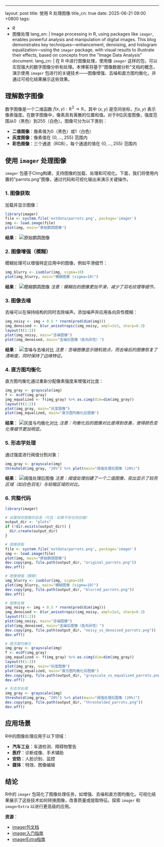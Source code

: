 ---
layout: post
title: 使用 R 处理图像
title_cn: true
date: 2025-06-21 09:00 +0800
tags:
  - R
  - 图像处理
lang_en: |
  Image processing in R, using packages like `imager`, enables powerful
  analysis and manipulation of digital images. This blog demonstrates key
  techniques—enhancement, denoising, and histogram equalization—using the
  `imager` package, with visual results to illustrate their effects, based
  on concepts from the "Image Data Analysis" document.
lang_cn: |
  在 R 中进行图像处理，使用像 `imager` 这样的包，可以实现强大的数字图像分析和处理。本博客将基于"图像数据分析"文档的概念，演示使用 `imager` 包进行的关键技术——图像增强、去噪和直方图均衡化，并通过可视化结果展示这些效果。

## 理解数字图像

数字图像是一个二维函数 $f(x, y): \mathbb{R}^2 \rightarrow \mathbb{R}$，其中 $(x, y)$ 是空间坐标，$f(x, y)$ 表示像素强度。在数字图像中，像素具有离散的位置和值。对于8位灰度图像，强度范围从0（黑色）到255（白色）。图像可分为以下类别：

- **二值图像**：像素值为0（黑色）或1（白色）
- **灰度图像**：像素值在 $\{0, \ldots, 255\}$ 范围内
- **彩色图像**：三个通道（RGB），每个通道的值在 $\{0, \ldots, 255\}$ 范围内

## 使用 `imager` 处理图像

`imager` 包基于CImg构建，支持图像的加载、处理和可视化。下面，我们将使用内置的"parrots.png"图像，通过代码和可视化输出来演示关键操作。

### 1. 图像获取

加载并显示图像：

```r
library(imager)
file <- system.file('extdata/parrots.png', package='imager')
img <- load.image(file)
plot(img, main="原始鹦鹉图像")
```

**结果**：
![原始鹦鹉图像](/assets/images/uploads/plots/original_parrots.png)

### 2. 图像增强（模糊）

模糊处理可以增强特定应用中的图像，例如平滑细节：

```r
img_blurry <- isoblur(img, sigma=10)
plot(img_blurry, main="模糊图像 (sigma=10)")
```

**结果**：
![模糊鹦鹉图像](/assets/images/uploads/plots/blurred_parrots.png)
_注意：模糊后的图像更加平滑，减少了羽毛纹理等细节。_

### 3. 图像去噪

去噪可以在保持结构的同时去除噪声。添加噪声并应用各向异性模糊：

```r
img_noisy <- img + 0.5 * rnorm(prod(dim(img)))
img_denoised <- blur_anisotropic(img_noisy, ampl=1e3, sharp=0.3)
layout(t(1:2))
plot(img_noisy, main="含噪图像")
plot(img_denoised, main="去噪后图像（各向异性）")
```

**结果**：
![含噪与去噪对比](/assets/images/uploads/plots/noisy_vs_denoised_parrots.png)
_注意：含噪图像显示随机斑点，而去噪后的图像恢复了清晰度，同时保持了边缘特征。_

### 4. 直方图均衡化

直方图均衡化通过重新分配像素强度来增强对比度：

```r
img_gray <- grayscale(img)
f <- ecdf(img_gray)
img_equalized <- f(img_gray) %>% as.cimg(dim=dim(img_gray))
layout(t(1:2))
plot(img_gray, main="灰度图像")
plot(img_equalized, main="直方图均衡化后图像")
```

**结果**：
![灰度与均衡化对比](/assets/images/uploads/plots/grayscale_vs_equalized_parrots.png)
_注意：均衡化后的图像对比度得到改善，使得颜色变化等细节更加明显。_

### 5. 形态学处理

通过强度进行阈值分割对象：

```r
img_gray <- grayscale(img)
threshold(img_gray, "20%") %>% plot(main="阈值处理后图像 (20%)")
```

**结果**：
![阈值处理后图像](/assets/images/uploads/plots/thresholded_parrots.png)
_注意：阈值处理创建了一个二值图像，突出显示了较亮区域（如白色羽毛）与较暗区域的对比。_

### 6. 完整代码

```r
library(imager)

# 设置保存图像的目录（可选：如果不存在则创建）
output_dir <- "plots"
if (!dir.exists(output_dir)) {
  dir.create(output_dir)
}

# 图像获取
file <- system.file('extdata/parrots.png', package='imager')
img <- load.image(file)
plot(img, main="原始鹦鹉图像")
dev.copy(png, file.path(output_dir, "original_parrots.png"))
dev.off()

# 图像增强（模糊）
img_blurry <- isoblur(img, sigma=10)
plot(img_blurry, main="模糊图像 (sigma=10)")
dev.copy(png, file.path(output_dir, "blurred_parrots.png"))
dev.off()

# 图像去噪
img_noisy <- img + 0.5 * rnorm(prod(dim(img)))
img_denoised <- blur_anisotropic(img_noisy, ampl=1e3, sharp=0.3)
layout(t(1:2))
plot(img_noisy, main="含噪图像")
plot(img_denoised, main="去噪后图像（各向异性）")
dev.copy(png, file.path(output_dir, "noisy_vs_denoised_parrots.png"))
dev.off()

# 直方图均衡化
img_gray <- grayscale(img)
f <- ecdf(img_gray)
img_equalized <- f(img_gray) %>% as.cimg(dim=dim(img_gray))
layout(t(1:2))
plot(img_gray, main="灰度图像")
plot(img_equalized, main="直方图均衡化后图像")
dev.copy(png, file.path(output_dir, "grayscale_vs_equalized_parrots.png"))
dev.off()

# 形态学处理
img_gray <- grayscale(img)
threshold(img_gray, "20%") %>% plot(main="阈值处理后图像 (20%)")
dev.copy(png, file.path(output_dir, "thresholded_parrots.png"))
dev.off()
```

## 应用场景

R中的图像处理应用于以下领域：
- **汽车工业**：车道检测、障碍物警告
- **医疗**：诊断成像、手术辅助
- **安防**：人脸识别、监控
- **媒体**：特效、图像编辑

## 结论

R中的 `imager` 包简化了图像处理任务，如增强、去噪和直方图均衡化。可视化结果展示了这些技术如何转换图像，改善质量或提取特征。探索 `imager` 和 `imagerExtra` 以进行更高级的应用。

**资源**：

- [imager包文档](https://cran.r-project.org/web/packages/imager/imager.pdf)
- [imager入门指南](https://cran.r-project.org/web/packages/imager/vignettes/gettingstarted.html)
- [imagerExtra指南](https://cran.r-project.org/web/packages/imagerExtra/vignettes/gettingstarted.html)
